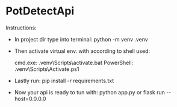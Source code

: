 # PotDetectApi

Instructions:

- In project dir type into terminal: python -m venv .venv
- Then activate virtual env. with according to shell used:

  cmd.exe: .venv\Scripts\activate.bat
  PowerShell: .venv\Scripts\Activate.ps1

- Lastly run: pip install -r requirements.txt
- Now your api is ready to tun with: python app.py or flask run --host=0.0.0.0
